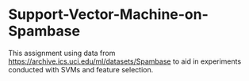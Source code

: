 # Support-Vector-Machine-on-Spambase

This assignment using data from  https://archive.ics.uci.edu/ml/datasets/Spambase to aid in experiments conducted with SVMs and feature selection.
